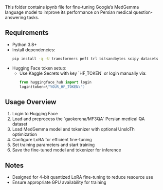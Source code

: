This folder contains ipynb file for fine-tuning Google’s MedGemma language model to improve its performance on Persian medical question-answering tasks.

## Requirements

- Python 3.8+
- Install dependencies:
  ```bash
  pip install -q -U transformers peft trl bitsandbytes scipy datasets huggingface_hub unsloth unsloth_zoo
  ```
- Hugging Face token setup:
  - Use Kaggle Secrets with key \`HF_TOKEN\` or login manually via:
    ```python
    from huggingface_hub import login
    login(token=\"YOUR_HF_TOKEN\")
    ```

## Usage Overview

1. Login to Hugging Face
2. Load and preprocess the \`gaokerena/MF3QA\` Persian medical QA dataset
3. Load MedGemma model and tokenizer with optional UnsloTh optimization
4. Configure LoRA for efficient fine-tuning
5. Set training parameters and start training
6. Save the fine-tuned model and tokenizer for inference

## Notes

- Designed for 4-bit quantized LoRA fine-tuning to reduce resource use
- Ensure appropriate GPU availability for training
